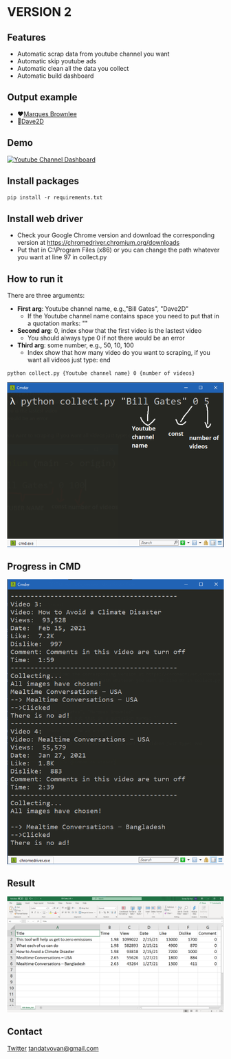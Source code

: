 # VERSION 2
## Features
- Automatic scrap data from youtube channel you want
- Automatic skip youtube ads
- Automatic clean all the data you collect
- Automatic build dashboard
## Output example
- :heart:[Marques Brownlee](mkbhd-app.herokuapp.com)
- :blue_heart:[Dave2D](dave2d-app.herokuapp.com)
## Demo
[![Youtube Channel Dashboard](http://img.youtube.com/vi/dziScYK_M-w/0.jpg)](http://www.youtube.com/watch?v=dziScYK_M-w "Youtube Channel Dashboard Automation | Selenium🤝🏼Dash")
## Install packages
```
pip install -r requirements.txt
```
## Install web driver
- Check your Google Chrome version and download the corresponding version at https://chromedriver.chromium.org/downloads
- Put that in C:\Program Files (x86) or you can change the path whatever you want at line 97 in collect.py

## How to run it
There are three arguments:

- **First arg**: Youtube channel name, e.g.,"Bill Gates", "Dave2D"
    - If the Youtube channel name contains space you need to put that in a quotation marks: ""
- **Second arg**: 0, index show that the first video is the lastest video
    - You should always type 0 if not there would be an error
- **Third arg**: some number, e.g., 50, 10, 100
    - Index show that how many video do you want to scraping, if you want all videos just type: end

```
python collect.py {Youtube channel name} 0 {number of videos} 
```

![Alt text](./images/howtouse.png?raw=true "How to use in cmd")

## Progress in CMD
![Alt text](./images/progress.png?raw=true "Progress")

## Result
![Alt text](./images/results.png?raw=true "Result")

## Contact
[Twitter](https://twitter.com/prohozo)
<tandatvovan@gmail.com>